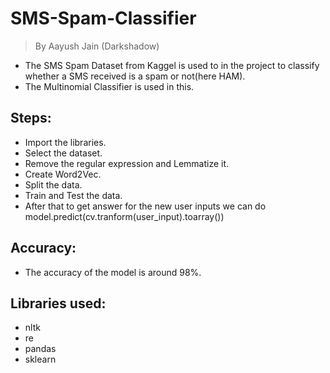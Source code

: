# SMS-Spam-Classifier
> By Aayush Jain (Darkshadow)

* The SMS Spam Dataset from Kaggel is used to in the project to classify whether a SMS received is a spam or not(here HAM).
* The Multinomial Classifier is used in this.

## Steps:
* Import the libraries.
* Select the dataset.
* Remove the regular expression and Lemmatize it.
* Create Word2Vec.
* Split the data.
* Train and Test the data.
* After that to get answer for the new user inputs we can do model.predict(cv.tranform(user_input).toarray())

## Accuracy:
* The accuracy of the model is around 98%.

## Libraries used:
* nltk
* re
* pandas
* sklearn
